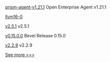 
[prism-agent-v1.21.1](https://github.com/hyperledger-labs/open-enterprise-agent/releases/tag/prism-agent-v1.21.1) Open Enterprise Agent v1.21.1

[llvm16-0](https://github.com/hyperledger/solang-llvm/releases/tag/llvm16-0) 

[v2.5.1](https://github.com/hyperledger/fabric-chaincode-java/releases/tag/v2.5.1) v2.5.1

[v0.15.0.0](https://github.com/hyperledger/bevel/releases/tag/v0.15.0.0) Bevel Release 0.15.0

[v2.2.9](https://github.com/hyperledger/fabric-gateway-java/releases/tag/v2.2.9) v2.2.9


[See more >>>](https://start-here.hyperledger.org/releases)
